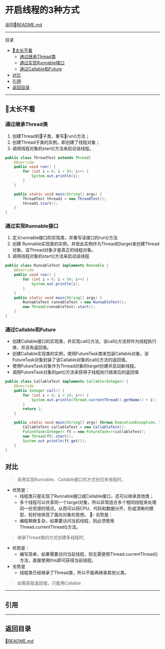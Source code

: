 # 开启线程的3种方式
返回[README.md](./../../README.md)

---
目录

<!-- @import "[TOC]" {cmd="toc" depthFrom=2 depthTo=6 orderedList=false} -->
<!-- code_chunk_output -->

* [太长不看](#太长不看)
	* [通过继承Thread类](#通过继承thread类)
	* [通过实现Runnable接口](#通过实现runnable接口)
	* [通过Callable和Future](#通过callable和future)
* [对比](#对比)
* [引用](#引用)
* [返回目录](#返回目录)

<!-- /code_chunk_output -->

---
## 太长不看

### 通过继承Thread类
1. 创建Thread的子类，重写run()方法；
2. 创建Thread子类的实例，即创建了线程对象；
3. 调用线程对象的start()方法来启动该线程。
```java
public class ThreadTest extends Thread{
    @Override
    public void run() {
        for (int i = 0; i < 99; i++) {
            System.out.println(i);
        }
    }

    public static void main(String[] args) {
        ThreadTest thread1 = new ThreadTest();
        thread1.start();
    }
}
```
### 通过实现Runnable接口
1. 定义runnable接口的实现类，并重写该接口的run()方法
2. 创建 Runnable实现类的实例，并依此实例作为Thread的target来创建Thread对象，该Thread对象才是真正的线程对象。
3. 调用线程对象的start()方法来启动该线程
```java
public class RunnableTest implements Runnable {
    @Override
    public void run() {
        for (int i = 0; i < 99; i++) {
            System.out.println(i);
        }
    }
    public static void main(String[] args) {
        RunnableTest runnableTest = new RunnableTest();
        new Thread(runnableTest).start();
    }
}
```
### 通过Callable和Future

- 创建Callable接口的实现类，并实现call()方法，该call()方法将作为线程执行体，并且有返回值。
- 创建Callable实现类的实例，使用FutureTask类来包装Callable对象，该FutureTask对象封装了该Callable对象的call()方法的返回值。
- 使用FutureTask对象作为Thread对象的target创建并启动新线程。
- 调用FutureTask对象的get()方法来获得子线程执行结束后的返回值
```java
public class CallableTest implements Callable<Integer> {
    @Override
    public Integer call() {
        for (int i = 0; i < 10; i++) {
            System.out.println(Thread.currentThread().getName() + i);
        }
        return 1;
    }

    public static void main(String[] args) throws ExecutionException, InterruptedException {
        CallableTest callableTest = new CallableTest();
        FutureTask<Integer> ft = new FutureTask<>(callableTest);
        new Thread(ft).start();
        System.out.println(ft.get());
    }
}
```

## 对比
> 采用实现Runnable、Callable接口的方式创见多线程时，
- 优势是：
  - 线程类只是实现了Runnable接口或Callable接口，还可以继承其他类；
  - 多个线程可以共享同一个target对象，所以非常适合多个相同线程来处理同一份资源的情况，从而可以将CPU、代码和数据分开，形成清晰的模型，较好地体现了面向对象的思想。
- 劣势是：
  - 编程稍微复杂，如果要访问当前线程，则必须使用Thread.currentThread()方法。

> 继承Thread类的方式创建多线程时,
- 优势是：
  - 编写简单，如果需要访问当前线程，则无需使用Thread.currentThread()方法，直接使用this即可获得当前线程。
- 劣势是
  - 线程类已经继承了Thread类，所以不能再继承其他父类。

> 如需获取返回值，只能用Callable

---
## 引用


---
## 返回目录
[README.md](./../../README.md)

